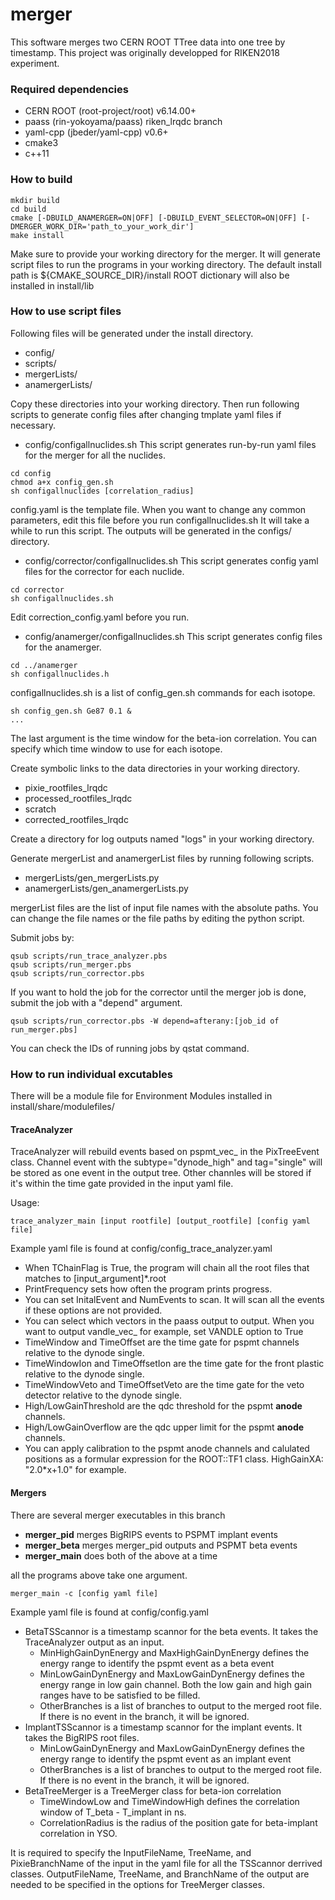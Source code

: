 # merger

This software merges two CERN ROOT TTree data into one tree by timestamp.
This project was originally developped for RIKEN2018 experiment.

### Required dependencies

* CERN ROOT (root-project/root) v6.14.00+
* paass (rin-yokoyama/paass) riken_lrqdc branch
* yaml-cpp (jbeder/yaml-cpp) v0.6+
* cmake3
* c++11

### How to build


```
mkdir build
cd build
cmake [-DBUILD_ANAMERGER=ON|OFF] [-DBUILD_EVENT_SELECTOR=ON|OFF] [-DMERGER_WORK_DIR='path_to_your_work_dir']
make install
```

Make sure to provide your working directory for the merger. It will generate script files to run the programs in your working directory. 
The default install path is ${CMAKE_SOURCE_DIR}/install
ROOT dictionary will also be installed in install/lib

### How to use script files

Following files will be generated under the install directory.
* config/
* scripts/
* mergerLists/
* anamergerLists/

Copy these directories into your working directory.
Then run following scripts to generate config files after changing tmplate yaml files if necessary.
* config/configallnuclides.sh
This script generates run-by-run yaml files for the merger for all the nuclides.
```
cd config
chmod a+x config_gen.sh
sh configallnuclides [correlation_radius]
```
config.yaml is the template file. When you want to change any common parameters, edit this file before you run configallnuclides.sh
It will take a while to run this script. The outputs will be generated in the configs/ directory.

* config/corrector/configallnuclides.sh
This script generates config yaml files for the corrector for each nuclide. 
```
cd corrector
sh configallnuclides.sh
```
Edit correction_config.yaml before you run.

* config/anamerger/configallnuclides.sh
This script generates config files for the anamerger.
```
cd ../anamerger
sh configallnuclides.h
```
configallnuclides.sh is a list of config_gen.sh commands for each isotope. 
```
sh config_gen.sh Ge87 0.1 &
...
```
The last argument is the time window for the beta-ion correlation. You can specify which time window to use for each isotope.

Create symbolic links to the data directories in your working directory.
* pixie_rootfiles_lrqdc
* processed_rootfiles_lrqdc
* scratch
* corrected_rootfiles_lrqdc

Create a directory for log outputs named "logs" in your working directory.

Generate mergerList and anamergerList files by running following scripts.
* mergerLists/gen_mergerLists.py
* anamergerLists/gen_anamergerLists.py

mergerList files are the list of input file names with the absolute paths. You can change the file names or the file paths by editing the python script.

Submit jobs by:
```
qsub scripts/run_trace_analyzer.pbs
qsub scripts/run_merger.pbs
qsub scripts/run_corrector.pbs
```
If you want to hold the job for the corrector until the merger job is done, submit the job with a "depend" argument.
```
qsub scripts/run_corrector.pbs -W depend=afterany:[job_id of run_merger.pbs]
```
You can check the IDs of running jobs by qstat command.

### How to run individual excutables

There will be a module file for Environment Modules installed in install/share/modulefiles/

#### TraceAnalyzer

TraceAnalyzer will rebuild events based on pspmt_vec_ in the PixTreeEvent class.
Channel event with the subtype="dynode_high" and tag="single" will be stored as one event in the output tree.
Other channles will be stored if it's within the time gate provided in the input yaml file.

Usage:
```
trace_analyzer_main [input rootfile] [output_rootfile] [config yaml file]
```

Example yaml file is found at config/config_trace_analyzer.yaml
* When TChainFlag is True, the program will chain all the root files that matches to [input_argument]*.root
* PrintFrequency sets how often the program prints progress.
* You can set InitalEvent and NumEvents to scan. It will scan all the events if these options are not provided.
* You can select which vectors in the paass output to output. When you want to output vandle_vec_ for example, set VANDLE option to True
* TimeWindow and TimeOffset are the time gate for pspmt channels relative to the dynode single.
* TimeWindowIon and TimeOffsetIon are the time gate for the front plastic relative to the dynode single.
* TimeWindowVeto and TimeOffsetVeto are the time gate for the veto detector relative to the dynode single.
* High/LowGainThreshold are the qdc threshold for the pspmt __anode__ channels.
* High/LowGainOverflow are the qdc upper limit for the pspmt __anode__ channels.
* You can apply calibration to the pspmt anode channels and calulated positions as a formular expression for the ROOT::TF1 class.
HighGainXA: "2.0*x+1.0" for example.

#### Mergers

There are several merger executables in this branch
* __merger_pid__ merges BigRIPS events to PSPMT implant events
* __merger_beta__ merges merger_pid outputs and PSPMT beta events
* __merger_main__ does both of the above at a time

all the programs above take one argument.
```
merger_main -c [config yaml file]
```

Example yaml file is found at config/config.yaml
* BetaTSScannor is a timestamp scannor for the beta events. It takes the TraceAnalyzer output as an input.
	* MinHighGainDynEnergy and MaxHighGainDynEnergy defines the energy range to identify the pspmt event as a beta event
	* MinLowGainDynEnergy and MaxLowGainDynEnergy defines the energy range in low gain channel. Both the low gain and high gain ranges have to be satisfied to be filled.
	* OtherBranches is a list of branches to output to the merged root file. If there is no event in the branch, it will be ignored.
* ImplantTSScannor is a timestamp scannor for the implant events. It takes the BigRIPS root files.
	* MinLowGainDynEnergy and MaxLowGainDynEnergy defines the energy range to identify the pspmt event as an implant event
	* OtherBranches is a list of branches to output to the merged root file. If there is no event in the branch, it will be ignored.
* BetaTreeMerger is a TreeMerger class for beta-ion correlation
	* TimeWindowLow and TimeWindowHigh defines the correlation window of T_beta - T_implant in ns.
	* CorrelationRadius is the radius of the position gate for beta-implant correlation in YSO.

It is required to specify the InputFileName, TreeName, and PixieBranchName of the input in the yaml file for all the TSScannor derrived classes.
OutputFileName, TreeName, and BranchName of the output are needed to be specified in the options for TreeMerger classes.


